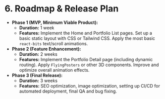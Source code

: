 # 6. Roadmap & Release Plan
* **Phase 1 (MVP, Minimum Viable Product):**
    * **Duration:** 1 week
    * **Features:** Implement the Home and Portfolio List pages. Set up a basic static layout with CSS or Tailwind CSS. Apply the most basic `react-bits` text/scroll animations.
* **Phase 2 (Feature Enhancement):**
    * **Duration:** 2 weeks
    * **Features:** Implement the Portfolio Detail page (including dynamic routing). Apply `FlyingPosters` or other 3D components. Improve and optimize overall animation effects.
* **Phase 3 (Final Release):**
    * **Duration:** 3 weeks
    * **Features:** SEO optimization, image optimization, setting up CI/CD for automated deployment, final QA and bug fixing.
